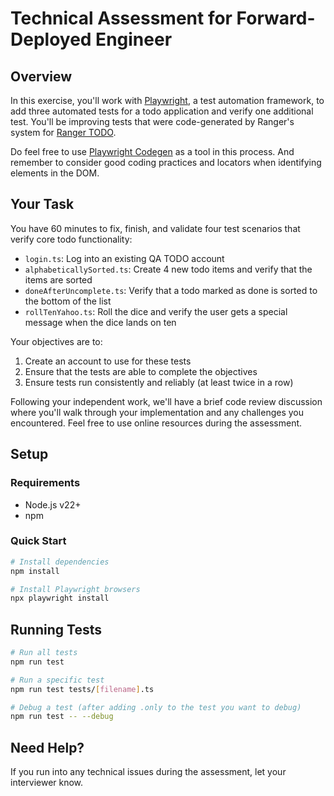 # Technical Assessment for Forward-Deployed Engineer

## Overview
In this exercise, you'll work with [Playwright](https://playwright.dev/), a test automation framework, to add three automated tests for a todo application and verify one additional test. You'll be improving tests that were code-generated by Ranger's system for [Ranger TODO](https://qa-todo.ranger.net/).

 Do feel free to use [Playwright Codegen](https://playwright.dev/docs/codegen) as a tool in this process. And remember to consider good coding practices and locators when identifying elements in the DOM.

## Your Task
You have 60 minutes to fix, finish, and validate four test scenarios that verify core todo functionality:

- `login.ts`: Log into an existing QA TODO account
- `alphabeticallySorted.ts`: Create 4 new todo items and verify that the items are sorted
- `doneAfterUncomplete.ts`: Verify that a todo marked as done is sorted to the bottom of the list
- `rollTenYahoo.ts`: Roll the dice and verify the user gets a special message when the dice lands on ten

Your objectives are to:

1. Create an account to use for these tests
1. Ensure that the tests are able to complete the objectives
1. Ensure tests run consistently and reliably (at least twice in a row)

Following your independent work, we'll have a brief code review discussion where you'll walk through your implementation and any challenges you encountered. Feel free to use online resources during the assessment.

## Setup

### Requirements
- Node.js v22+
- npm

### Quick Start
```bash
# Install dependencies
npm install

# Install Playwright browsers
npx playwright install
```

## Running Tests

```bash
# Run all tests
npm run test

# Run a specific test
npm run test tests/[filename].ts

# Debug a test (after adding .only to the test you want to debug)
npm run test -- --debug
```

## Need Help?
If you run into any technical issues during the assessment, let your interviewer know.
